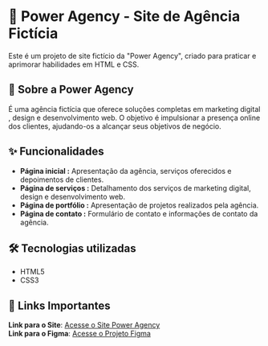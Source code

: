 # 🌟 Power Agency - Site de Agência Fictícia 

Este é um projeto de site fictício da "Power Agency", criado para praticar e aprimorar habilidades em HTML e CSS. 

##  🚀 Sobre a Power Agency 

É uma agência fictícia que oferece soluções completas em marketing digital , design  e desenvolvimento web. O objetivo é impulsionar a presença online dos clientes, ajudando-os a alcançar seus objetivos de negócio. 

## ✨ Funcionalidades 

* **Página inicial :** Apresentação da agência, serviços oferecidos e depoimentos de clientes. ️
* **Página de serviços ️:** Detalhamento dos serviços de marketing digital, design e desenvolvimento web. 
* **Página de portfólio ️:** Apresentação de projetos realizados pela agência. 
* **Página de contato :** Formulário de contato e informações de contato da agência. 

##  🛠️ Tecnologias utilizadas ️

* HTML5 
* CSS3 

##  🔗 Links Importantes

**Link para o Site**: [Acesse o Site Power Agency](https://gustavodois.github.io/Power-Agency/)  
**Link para o Figma**: [Acesse o Projeto Figma](https://www.figma.com/design/EPK3nm5zJHhHIVwShnOrDb/HTML-Power-Agency?node-id=0-2&t=KQKmVFnuymWP6Zvu-0)

